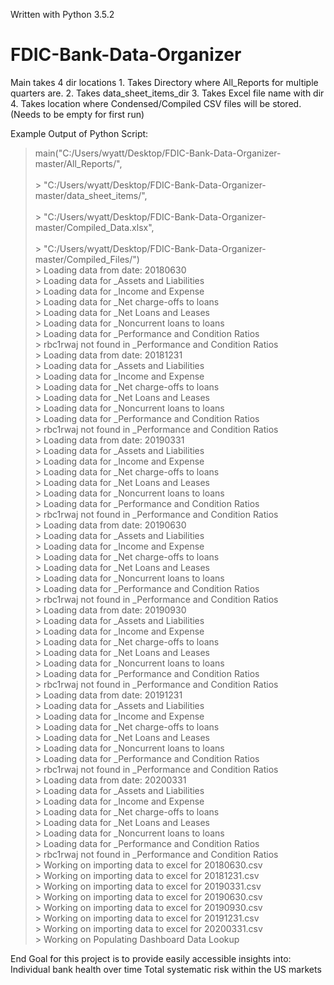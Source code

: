 Written with Python 3.5.2

# FDIC-Bank-Data-Organizer
Main takes 4 dir locations
        1. Takes Directory where All_Reports for multiple quarters are.
        2. Takes data_sheet_items_dir
        3. Takes Excel file name with dir
        4. Takes location where Condensed/Compiled CSV files will be stored. (Needs to be empty for first run)

Example Output of Python Script:
>main("C:/Users/wyatt/Desktop/FDIC-Bank-Data-Organizer-master/All_Reports/",\
<br>>       "C:/Users/wyatt/Desktop/FDIC-Bank-Data-Organizer-master/data_sheet_items/",\
<br>>        "C:/Users/wyatt/Desktop/FDIC-Bank-Data-Organizer-master/Compiled_Data.xlsx",\
<br>>        "C:/Users/wyatt/Desktop/FDIC-Bank-Data-Organizer-master/Compiled_Files/")
<br>>        Loading data from date: 20180630
<br>>        Loading data for _Assets and Liabilities
<br>>        Loading data for _Income and Expense
<br>>        Loading data for _Net charge-offs to loans
<br>>        Loading data for _Net Loans and Leases
<br>>        Loading data for _Noncurrent loans to loans
<br>>        Loading data for _Performance and Condition Ratios
<br>>        rbc1rwaj not found in _Performance and Condition Ratios
<br>>        Loading data from date: 20181231
<br>>        Loading data for _Assets and Liabilities
<br>>        Loading data for _Income and Expense
<br>>        Loading data for _Net charge-offs to loans
<br>>        Loading data for _Net Loans and Leases
<br>>        Loading data for _Noncurrent loans to loans
<br>>        Loading data for _Performance and Condition Ratios
<br>>        rbc1rwaj not found in _Performance and Condition Ratios
<br>>        Loading data from date: 20190331
<br>>        Loading data for _Assets and Liabilities
<br>>        Loading data for _Income and Expense
<br>>        Loading data for _Net charge-offs to loans
<br>>        Loading data for _Net Loans and Leases
<br>>        Loading data for _Noncurrent loans to loans
<br>>        Loading data for _Performance and Condition Ratios
<br>>        rbc1rwaj not found in _Performance and Condition Ratios
<br>>        Loading data from date: 20190630
<br>>        Loading data for _Assets and Liabilities
<br>>        Loading data for _Income and Expense
<br>>        Loading data for _Net charge-offs to loans
<br>>        Loading data for _Net Loans and Leases
<br>>        Loading data for _Noncurrent loans to loans
<br>>        Loading data for _Performance and Condition Ratios
<br>>        rbc1rwaj not found in _Performance and Condition Ratios
<br>>        Loading data from date: 20190930
<br>>        Loading data for _Assets and Liabilities
<br>>        Loading data for _Income and Expense
<br>>        Loading data for _Net charge-offs to loans
<br>>        Loading data for _Net Loans and Leases
<br>>        Loading data for _Noncurrent loans to loans
<br>>        Loading data for _Performance and Condition Ratios
<br>>        rbc1rwaj not found in _Performance and Condition Ratios
<br>>        Loading data from date: 20191231
<br>>        Loading data for _Assets and Liabilities
<br>>        Loading data for _Income and Expense
<br>>        Loading data for _Net charge-offs to loans
<br>>        Loading data for _Net Loans and Leases
<br>>        Loading data for _Noncurrent loans to loans
<br>>        Loading data for _Performance and Condition Ratios
<br>>        rbc1rwaj not found in _Performance and Condition Ratios
<br>>        Loading data from date: 20200331
<br>>        Loading data for _Assets and Liabilities
<br>>        Loading data for _Income and Expense
<br>>        Loading data for _Net charge-offs to loans
<br>>        Loading data for _Net Loans and Leases
<br>>        Loading data for _Noncurrent loans to loans
<br>>        Loading data for _Performance and Condition Ratios
<br>>        rbc1rwaj not found in _Performance and Condition Ratios
<br>>        Working on importing data to excel for 20180630.csv
<br>>        Working on importing data to excel for 20181231.csv
<br>>        Working on importing data to excel for 20190331.csv
<br>>        Working on importing data to excel for 20190630.csv
<br>>        Working on importing data to excel for 20190930.csv
<br>>        Working on importing data to excel for 20191231.csv
<br>>        Working on importing data to excel for 20200331.csv
<br>>        Working on Populating Dashboard Data Lookup

End Goal for this project is to provide easily accessible insights into: 
  Individual bank health over time
  Total systematic risk within the US markets
